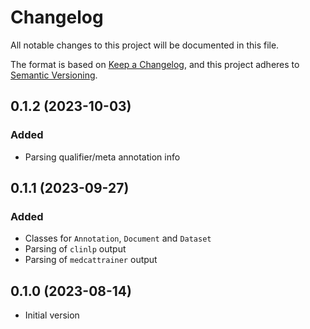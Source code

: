 # Changelog

All notable changes to this project will be documented in this file.

The format is based on [Keep a Changelog](https://keepachangelog.com/en/1.0.0/),
and this project adheres to [Semantic Versioning](https://semver.org/spec/v2.0.0.html).

## 0.1.2 (2023-10-03)

### Added

- Parsing qualifier/meta annotation info

## 0.1.1 (2023-09-27)

### Added
- Classes for `Annotation`, `Document` and `Dataset`
- Parsing of `clinlp` output
- Parsing of `medcattrainer` output

## 0.1.0 (2023-08-14)

- Initial version
